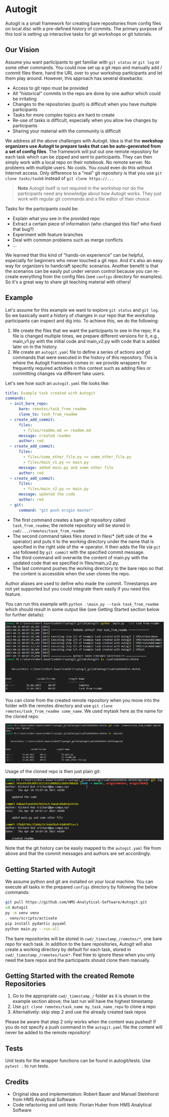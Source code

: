 # Autogit

Autogit is a small framework for creating bare repositories from config files on
local disc with a pre-defined history of commits. The primary purpose of this tool
is setting up interactive tasks for git workshops or git tutorials.

## Our Vision

Assume you want participants to get familiar with `git status` or `git log` or
some other commands. You could now set up a git repo and manually add / commit
files there, hand the URL over to your workshop participants and let them play around.
However, this approach has several drawbacks:

- Access to git repo must be provided
- All "historical" commits in the repo are done by one author which could be irritating
- Changes to the repositories (push) is difficult when you have multiple participants
- Tasks for more complex topics are hard to create
- Re-use of tasks is difficult, especially when you allow live changes by participants
- Sharing your material with the community is difficult

We address all the above challenges with Autogit.
Idea is that the **workshop organizers use Autogit to prepare tasks that can be auto-generated from a set of config files**.
The framework will put out one remote repository for each task which can be zipped and sent to participants.
They can then simply work with a local repo on their notebook.
No remote server. No problems with multiple users. No costs.
You could even do this without Internet access. Only difference to a "real"
git repository is that you use `git clone tasks/task0` instead of `git clone https://...`

> **Note**
> Autogit itself is not required in the workshop nor do the participants need any knowledge about how Autogit works. They just work with regular git commands and a file editor of their choice.

Tasks for the participants could be:

- Explain what you see in the provided repo
- Extract a certain piece of information (who changed this file? who fixed that bug?)
- Experiment with feature branches
- Deal with common problems such as merge conflicts
- ...

We learned that this kind of "hands-on experience" can be helpful, especially for beginners who never touched a git repo. And it's also an easy way for organizers to handcraft specific scenarios. Another benefit is that the scenarios can be easily put under version control because you can re-create everything from the config files (see `configs` directory for examples). So it's a great way to share git teaching material with others!

## Example

Let's assume for this example we want to explore `git status` and `git log`. So we basically want a history of changes in our repo that the workshop participants can inspect and dig into. To achieve this, we do the following:

1. We create the files that we want the participants to see in the repo; If a file is changed multiple times, we prepare different versions for it, e.g., main_v1.py with the initial code and main_v2.py with code that is added later on in the history.
2. We create an `autogit.yaml` file to define a series of actions and git commands that were executed in the history of this repository. This is where the Autogit framework comes in: we provide wrappers for frequently required activities in this context such as adding files or committing changes via different fake users.

Let's see how such an `autogit.yaml` file looks like:

```yaml
title: Example task created with Autogit
commands:
  - init_bare_repo:
      bare: remotes/task_from_readme
      clone_to: task_from_readme
  - create_add_commit:
      files:
        - files/readme.md => readme.md
      message: created readme
      author: red
  - create_add_commit:
      files:
        - files/some_other_file.py => some_other_file.py
        - files/main_v1.py => main.py
      message: added main.py and some other file
      author: red
  - create_add_commit:
      files:
        - files/main_v2.py => main.py
      message: updated the code
      author: red
  - git:
      command: "git push origin master"
```

- The first command creates a bare git repository called `task_from_readme`;
  the remote repository will be stored in `cwd/.../remotes/task_from_readme`
- The second command takes files stored in
  files/\* (left side of the => operator) and puts it to the working
  directory under the name that is specified in the right side of the => operator.
  It then adds the file via `git add` followed by `git commit` with the specified commit message.
- The third command will overwrite the content of main.py with
  the updated code that we specified in files/main_v2.py.
- The last command pushes the working directory to the bare repo so that the content
  is accessible when the user clones the repo.

Author aliases are used to define who made the commit.
Timestamps are not yet supported but you could integrate them easily if you need this feature.

You can run this example with `python .\main.py --task task_from_readme` which should result
in some output like (see Getting Started section below for further details):

![Run Autogit](docs/readme_figure.png)

You can clone from the created remote repository when you move into the folder with the remotes directory and use `git clone remotes/task_from_readme some_name`. We used mytask here as the name for the cloned repo:

![Show Result](docs/readme_figure2.png)

Usage of the cloned repo is then just plain git:

![Use Cloned Repo](docs/readme_figure3.png)

Note that the git history can be easily mapped to the `autogit.yaml` file from above and that the commit messages and authors are set accordingly.

## Getting Started with Autogit

We assume python and git are installed on your local machine. You can
execute all tasks in the prepared `configs` directory by following the below commands:

```bash
git pull https://github.com/HMS-Analytical-Software/Autogit.git
cd Autogit
py -m venv venv
. venv/scripts/activate
pip install pydantic pyyaml
python main.py --run-all
```

The bare repositories will be stored in `cwd/_timestamp_/remotes/*`, one bare repo for each task.
In addition to the bare repositories, Autogit will also create a working directory by default for each task, stored in `cwd/_timestamp_/remotes/task*`. Feel free to ignore these when you only need the bare repos and the participants should clone them manually.

## Getting Started with the created Remote Repositories

1. Go to the appropriate `cwd/_timestamp_/` folder as it is shown in the example section above; the last run will have the highest timestamp
2. Use `git clone remotes/task_name my_task_name_repo` to clone a repo
3. Alternatively: skip step 2 and use the already created task repos

Please be aware that step 2 only works when the content was pushed! If you do not specify a
push command in the `autogit.yaml` file the content will never be added to the remote repository!

## Tests

Unit tests for the wrapper functions can be found in autogit/tests. Use `pytest .` to run tests.

## Credits

- Original idea and implementation: Robert Bauer and Manuel Steinhorst from HMS Analytical Software
- Code refactoring and unit tests: Florian Huber from HMS Analytical Software
